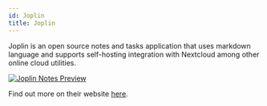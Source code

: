 ```yaml
---
id: Joplin
title: Joplin
---
```


Joplin is an open source notes and tasks application that uses markdown language and supports self-hosting integration with Nextcloud among other online cloud utilities.

[<img alt="Joplin Notes Preview" src="/img/Joplin.png" />](https://joplinapp.org)

Find out more on their website [here](https://joplinapp.org).
